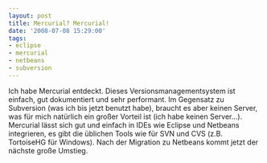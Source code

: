 ```yaml
---
layout: post
title: Mercurial? Mercurial!
date: '2008-07-08 15:29:00'
tags:
- eclipse
- mercurial
- netbeans
- subversion
---
```


Ich habe Mercurial entdeckt. Dieses Versionsmanagementsystem ist einfach, gut dokumentiert und sehr performant. Im Gegensatz zu Subversion (was ich bis jetzt benutzt habe), braucht es aber keinen Server, was für mich natürlich ein großer Vorteil ist (ich habe keinen Server...). Mercurial lässt sich gut und einfach in IDEs wie Eclipse und Netbeans integrieren, es gibt die üblichen Tools wie für SVN und CVS (z.B. TortoiseHG für Windows). Nach der Migration zu Netbeans kommt jetzt der nächste große Umstieg.